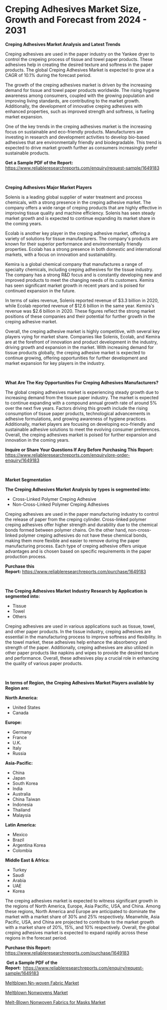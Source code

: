 <p><h1>Creping Adhesives Market Size, Growth and Forecast from 2024 - 2031</h1></p><p><strong>Creping Adhesives Market Analysis and Latest Trends</strong></p>
<p><p>Creping adhesives are used in the paper industry on the Yankee dryer to control the crepeing process of tissue and towel paper products. These adhesives help in creating the desired texture and softness in the paper products. The global Creping Adhesives Market is expected to grow at a CAGR of 10.1% during the forecast period.</p><p>The growth of the creping adhesives market is driven by the increasing demand for tissue and towel paper products worldwide. The rising hygiene awareness among consumers, coupled with the growing population and improving living standards, are contributing to the market growth. Additionally, the development of innovative creping adhesives with enhanced properties, such as improved strength and softness, is fueling market expansion.</p><p>One of the key trends in the creping adhesives market is the increasing focus on sustainable and eco-friendly products. Manufacturers are investing in research and development activities to develop bio-based adhesives that are environmentally friendly and biodegradable. This trend is expected to drive market growth further as consumers increasingly prefer sustainable products.</p></p>
<p><strong>Get a Sample PDF of the Report:&nbsp;</strong> <a href="https://www.reliableresearchreports.com/enquiry/request-sample/1649183">https://www.reliableresearchreports.com/enquiry/request-sample/1649183</a></p>
<p>&nbsp;</p>
<p><strong>Creping Adhesives Major Market Players</strong></p>
<p><p>Solenis is a leading global supplier of water treatment and process chemicals, with a strong presence in the creping adhesive market. The company offers a wide range of creping products that are highly effective in improving tissue quality and machine efficiency. Solenis has seen steady market growth and is expected to continue expanding its market share in the coming years.</p><p>Ecolab is another key player in the creping adhesive market, offering a variety of solutions for tissue manufacturers. The company's products are known for their superior performance and environmentally friendly properties. Ecolab has a strong presence in both domestic and international markets, with a focus on innovation and sustainability.</p><p>Kemira is a global chemical company that manufactures a range of specialty chemicals, including creping adhesives for the tissue industry. The company has a strong R&D focus and is constantly developing new and improved products to meet the changing needs of its customers. Kemira has seen significant market growth in recent years and is poised for continued expansion in the future.</p><p>In terms of sales revenue, Solenis reported revenue of $3.3 billion in 2020, while Ecolab reported revenue of $12.6 billion in the same year. Kemira's revenue was $2.6 billion in 2020. These figures reflect the strong market positions of these companies and their potential for further growth in the creping adhesive market.</p><p>Overall, the creping adhesive market is highly competitive, with several key players vying for market share. Companies like Solenis, Ecolab, and Kemira are at the forefront of innovation and product development in the industry, driving growth and expansion in the market. With increasing demand for tissue products globally, the creping adhesive market is expected to continue growing, offering opportunities for further development and market expansion for key players in the industry.</p></p>
<p>&nbsp;</p>
<p><strong>What Are The Key Opportunities For Creping Adhesives Manufacturers?</strong></p>
<p><p>The global creping adhesives market is experiencing steady growth due to increasing demand from the tissue paper industry. The market is expected to continue expanding with a compound annual growth rate of around 5% over the next five years. Factors driving this growth include the rising consumption of tissue paper products, technological advancements in adhesive formulations, and growing awareness of hygiene practices. Additionally, market players are focusing on developing eco-friendly and sustainable adhesive solutions to meet the evolving consumer preferences. Overall, the creping adhesives market is poised for further expansion and innovation in the coming years.</p></p>
<p><strong>Inquire or Share Your Questions If Any Before Purchasing This Report:</strong> <a href="https://www.reliableresearchreports.com/enquiry/pre-order-enquiry/1649183">https://www.reliableresearchreports.com/enquiry/pre-order-enquiry/1649183</a></p>
<p>&nbsp;</p>
<p><strong>Market Segmentation</strong></p>
<p><strong>The Creping Adhesives Market Analysis by types is segmented into:</strong></p>
<p><ul><li>Cross-Linked Polymer Creping Adhesive</li><li>Non-Cross-Linked Polymer Creping Adhesives</li></ul></p>
<p><p>Creping adhesives are used in the paper manufacturing industry to control the release of paper from the creping cylinder. Cross-linked polymer creping adhesives offer higher strength and durability due to the chemical bonds formed between polymer chains. On the other hand, non-cross-linked polymer creping adhesives do not have these chemical bonds, making them more flexible and easier to remove during the paper manufacturing process. Each type of creping adhesive offers unique advantages and is chosen based on specific requirements in the paper production process.</p></p>
<p><strong>Purchase this Report:&nbsp;</strong><a href="https://www.reliableresearchreports.com/purchase/1649183">https://www.reliableresearchreports.com/purchase/1649183</a></p>
<p>&nbsp;</p>
<p><strong>The Creping Adhesives Market Industry Research by Application is segmented into:</strong></p>
<p><ul><li>Tissue</li><li>Towel</li><li>Others</li></ul></p>
<p><p>Creping adhesives are used in various applications such as tissue, towel, and other paper products. In the tissue industry, creping adhesives are essential in the manufacturing process to improve softness and flexibility. In the towel market, these adhesives help enhance the absorbency and strength of the paper. Additionally, creping adhesives are also utilized in other paper products like napkins and wipes to provide the desired texture and performance. Overall, these adhesives play a crucial role in enhancing the quality of various paper products.</p></p>
<p>&nbsp;</p>
<p><strong>In terms of Region, the Creping Adhesives Market Players available by Region are:</strong></p>
<p>
    <p> <strong> North America: </strong>
        <ul>
            <li>United States</li>
            <li>Canada</li>
        </ul>
        </p> 
    <p> <strong> Europe: </strong>
        <ul>
            <li>Germany</li>
            <li>France</li>
            <li>U.K.</li>
            <li>Italy</li>
            <li>Russia</li>
        </ul>
        </p> 
    <p> <strong> Asia-Pacific: </strong>
        <ul>
            <li>China</li>
            <li>Japan</li>
            <li>South Korea</li>
            <li>India</li>
            <li>Australia</li>
            <li>China Taiwan</li>
            <li>Indonesia</li>
            <li>Thailand</li>
            <li>Malaysia</li>
        </ul>
        </p> 
    <p> <strong> Latin America: </strong>
        <ul>
            <li>Mexico</li>
            <li>Brazil</li>
            <li>Argentina Korea</li>
            <li>Colombia</li>
        </ul>
        </p> 
    <p> <strong> Middle East & Africa: </strong>
        <ul>
            <li>Turkey</li>
            <li>Saudi</li>
            <li>Arabia</li>
            <li>UAE</li>
            <li>Korea</li>
        </ul>
    </p>
    </p>
<p><p>The creping adhesives market is expected to witness significant growth in the regions of North America, Europe, Asia Pacific, USA, and China. Among these regions, North America and Europe are anticipated to dominate the market with a market share of 30% and 25% respectively. Meanwhile, Asia Pacific, USA, and China are projected to contribute to the market growth with a market share of 20%, 15%, and 10% respectively. Overall, the global creping adhesives market is expected to expand rapidly across these regions in the forecast period.</p></p>
<p><strong>Purchase this Report: </strong><a href="https://www.reliableresearchreports.com/purchase/1649183">https://www.reliableresearchreports.com/purchase/1649183</a></p>
<p>&nbsp;<strong>Get a Sample PDF of the Report:&nbsp;&nbsp;</strong><a href="https://www.reliableresearchreports.com/enquiry/request-sample/1649183">https://www.reliableresearchreports.com/enquiry/request-sample/1649183</a></p>
<p><strong></strong></p>
<p><p><a href="https://view.publitas.com/reportprime-1/decoding-the-meltblown-nn-woven-fabric-market-a-deep-dive-into-the-latest-market-trends-market-segmentation-and-competitive-analysis/">Meltblown Nn-woven Fabric Market</a></p><p><a href="https://view.publitas.com/reportprime-1/meltblown-nonwovens-market-growth-market-trends-covid-19-impact-and-forecasts-for-period-from-2023-2030/">Meltblown Nonwovens Market</a></p><p><a href="https://view.publitas.com/reportprime-1/melt-blown-nonwoven-fabrics-for-masks-market-size-reflecting-a-forecast-till-2030-market-by-type-by-application-and-by-geography/">Melt-Blown Nonwoven Fabrics for Masks Market</a></p></p>